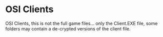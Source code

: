 # OSI Clients
 OSI Clients, this is not the full game files... only the Client.EXE file, some folders may contain a de-crypted versions of the client file.
